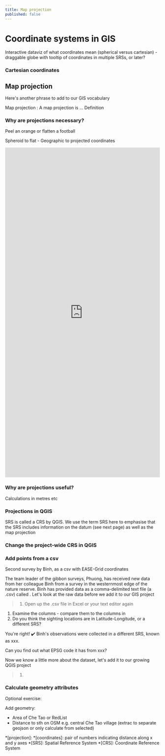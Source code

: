 ```yaml
---
title: Map projection
published: false
---
```


# Coordinate systems in GIS

Interactive dataviz of what coordinates mean (spherical versus cartesian) - draggable globe with tooltip of coordinates in multiple SRSs, or later?

### Cartesian coordinates



## Map projection

Here's another phrase to add to our GIS vocabulary 

Map projection
: A map projection is ... Definition

### Why are projections necessary?


Peel an orange or flatten a football

Spheroid to flat - Geographic to projected coordinates

<iframe width="100%" height="1070" frameborder="0"
  src="https://observablehq.com/embed/@lucytallents/map-projections?cells=toEmbed"></iframe>

### Why are projections useful?
Calculations in metres etc




### Projections in QGIS

SRS is called a CRS by QGIS.  We use the term SRS here to emphasise that the SRS includes information on the datum (see next page) as well as the map projection

### Change the project-wide CRS in QGIS

<!-- Here??! -->

### Add points from a csv
Second survey by Binh, as a csv with EASE-Grid coordinates

The team leader of the gibbon surveys, Phuong, has received new data from her colleague Binh from a survey in the westernmost edge of the nature reserve.  Binh has provided data as a comma-delimited text file (a *.csv*) called <xx>.  Let's look at the raw data before we add it to our GIS project

> 1. Open up the .csv file in Excel or your text editor again
1. Examine the columns - compare them to the columns in <XXX>
2. Do you think the sighting locations are in Latitude-Longitude, or a different SRS?

You're right!  :heavy_check_mark:  Binh's observations were collected in a different SRS, known as xxx.  

Can you find out what EPSG code it has from xxx?  
<!-- ^ Is this necessary? -->

Now we know a little more about the dataset, let's add it to our growing QGIS project

> 1. 



### Calculate geometry attributes

Optional exercise:

Add geometry:
- Area of Che Tao or RedList
- Distance to sth on OSM e.g. central Che Tao village (extrac to separate geojson or only calculate from selected)



*[projection]: 
*[coordinates]: pair of numbers indicating distance along x and y axes
*[SRS]: Spatial Reference System
*[CRS]: Coordinate Reference System
